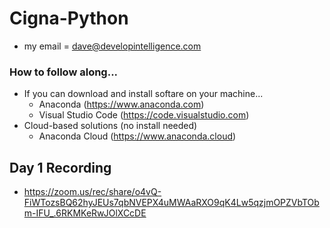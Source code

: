 # Cigna-Python
* my email = dave@developintelligence.com

### How to follow along...
* If you can download and install softare on your machine...
  * Anaconda (https://www.anaconda.com)
  * Visual Studio Code (https://code.visualstudio.com)
* Cloud-based solutions (no install needed)
  * Anaconda Cloud (https://www.anaconda.cloud)
    
## Day 1 Recording
* https://zoom.us/rec/share/o4vQ-FiWTozsBQ62hyJEUs7qbNVEPX4uMWAaRXO9qK4Lw5qzjmOPZVbTObm-IFU_.6RKMKeRwJOlXCcDE
